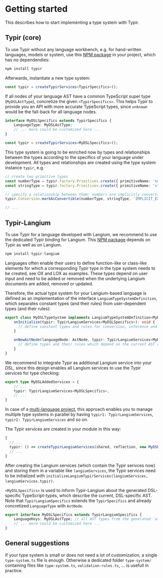 # Getting started

This describes how to start implementing a type system with Typir.


## Typir (core)

To use Typir without any language workbench, e.g. for hand-written languages, models or system, use this [NPM package](https://www.npmjs.com/package/typir?activeTab=versions) in your project, which has no dependendies:

```bash
npm install typir
```

Afterwards, instantiate a new type system:

```typescript
const typir = createTypirServices<TypirSpecifics>();
```

If all nodes of your language AST have a common TypeScript super type (`MyDSLAstType`), concretize the given `<TypirSpecifics>`. This helps Typir to provide you an API with more accurate TypeScript types, since `unknown` would be the fall-back for all language nodes.

```typescript
interface MyDSLSpecifics extends TypirSpecifics {
    LanguageType: MyDSLAstType;
    // ... more could be customized here ...
}

const typir = createTypirServices<MyDSLSpecifics>();
```


This type system is going to be enriched now by types and relationships between the types according to the specifics of your language under development. All types and relationships are created using the type system instance `typir`, e.g.

```typescript
// create two primitive types
const numberType = typir.factory.Primitives.create({ primitiveName: 'number' }).finish();
const stringType = typir.factory.Primitives.create({ primitiveName: 'string' }).finish();

// specify a relationship between them: numbers are implicitly convertable to strings
typir.Conversion.markAsConvertible(numberType, stringType, 'IMPLICIT_EXPLICIT');

// ...
```


## Typir-Langium

To use Typir for a language developed with Langium, we recommend to use the dedicated Typir binding for Langium.
This [NPM package](https://www.npmjs.com/package/typir-langium?activeTab=versions) depends on Typir as well as on Langium.

```bash
npm install typir-langium
```

Languages often enable their users to define function-like or class-like elements
for which a corresponding Typir type in the type system needs to be created, see OX and LOX as examples.
These types depend on user input and need to be added or removed when the underlying Langium documents are added, removed or updated.

Therefore, the actual type system for your Langium-based language is defined as an implementation of the interface `LangiumTypeSystemDefinition`,
which separates constant types (and their rules) from user-dependent types (and their rules):

```typescript
export class MyDSLTypeSystem implements LangiumTypeSystemDefinition<MyDSLSpecifics> {
    onInitialize(typir: TypirLangiumServices<MyDSLSpecifics>): void {
      // define constant types and rules for conversion, inference and validation here
    }

    onNewAstNode(languageNode: AstNode, typir: TypirLangiumServices<MyDSLSpecifics>): void {
      // define types and their rules which depend on the current AST respectively the given AstNode (as parsed by Langium from programs written by users of your language) here
    }
}
```

We recommend to integrate Typir as additional Langium service into your DSL, since this design enables all Langium services to use the Typir services for type checking:

```typescript
export type MyDSLAddedServices = {
    // ...
    typir: TypirLangiumServices<MyDSLSpecifics>,
    // ...
}
```

In case of a [multi-language project](https://langium.org/docs/recipes/multiple-languages/), this approach enables you to manage multiple type systems in parallel by having `typir1: TypirLangiumServices`, `typir2: TypirLangiumServices` and so on.

The Typir services are created in your module in this way:

```typescript
{
  // ...
  typir: () => createTypirLangiumServices(shared, reflection, new MyDSLTypeSystem(), { /* customize Typir services here */ }),
  // ...
}
```

After creating the Langium services (which contain the Typir serivces now) and storing them in a variable like `langiumServices`, the Typir services need to be initialized with `initializeLangiumTypirServices(langiumServices, langiumServices.typir)`.

`<MyDSLSpecifics>` is used to inform Typir-Langium about the generated DSL-specific TypeScript-types, which describe the current, DSL-specific AST. Note that `TypirLangiumSpecifics` extends the `TypirSpecifics` and already concretized `LanguageType` with `AstNode`.

```typescript
export interface MyDSLSpecifics extends TypirLangiumSpecifics {
    LanguageKeys: MyDSLAstType; // all AST types from the generated `ast.ts`
    // ... more could be customized here ...
}
```


## General suggestions

If your type system is small or does not need a lot of customization, a single `type-system.ts` file is enough. Otherwise a dedicated folder `type-system/` containing files like `type-system.ts`, `validation-rules.ts`, ... is usefull in practice.

